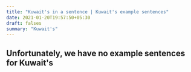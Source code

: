 ```yaml
---
title: "Kuwait's in a sentence | Kuwait's example sentences"
date: 2021-01-20T19:57:50+05:30
draft: falses
summary: "Kuwait's"
---
```

## Unfortunately, we have no example sentences for Kuwait's                 
